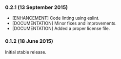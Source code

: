 ### 0.2.1 (13 September 2015)

* [ENHANCEMENT] Code linting using eslint.
* [DOCUMENTATION] Minor fixes and improvements.
* [DOCUMENTATION] Added a proper license file.

### 0.1.2 (18 June 2015)

Initial stable release.
